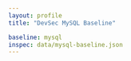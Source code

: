 ```yaml
---
layout: profile
title: "DevSec MySQL Baseline"

baseline: mysql
inspec: data/mysql-baseline.json
---
```

